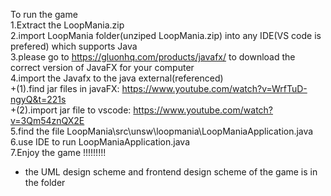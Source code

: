 To run the game
<br />
1.Extract the LoopMania.zip
<br />
2.import LoopMania folder(unziped LoopMania.zip) into any IDE(VS code is prefered) which supports Java
<br />
3.please go to https://gluonhq.com/products/javafx/ to download the correct version of JavaFX for your computer
<br />
4.import the Javafx to the java external(referenced) 
<br />
    +(1).find jar files in javaFX: https://www.youtube.com/watch?v=WrfTuD-ngyQ&t=221s
    <br />
    +(2).import jar file to vscode: https://www.youtube.com/watch?v=3Qm54znQX2E
    <br />
5.find the file LoopMania\src\unsw\loopmania\LoopManiaApplication.java
<br />
6.use IDE to run LoopManiaApplication.java
<br />
7.Enjoy the game !!!!!!!!!
<br />
* the UML design scheme and frontend design scheme of the game is in the folder 
